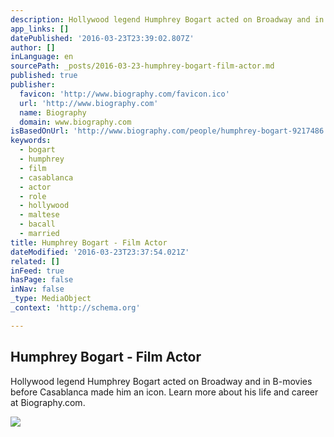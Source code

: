 ```yaml
---
description: Hollywood legend Humphrey Bogart acted on Broadway and in B-movies before Casablanca made him an icon. Learn more about his life and career at Biography.com.
app_links: []
datePublished: '2016-03-23T23:39:02.807Z'
author: []
inLanguage: en
sourcePath: _posts/2016-03-23-humphrey-bogart-film-actor.md
published: true
publisher:
  favicon: 'http://www.biography.com/favicon.ico'
  url: 'http://www.biography.com'
  name: Biography
  domain: www.biography.com
isBasedOnUrl: 'http://www.biography.com/people/humphrey-bogart-9217486'
keywords:
  - bogart
  - humphrey
  - film
  - casablanca
  - actor
  - role
  - hollywood
  - maltese
  - bacall
  - married
title: Humphrey Bogart - Film Actor
dateModified: '2016-03-23T23:37:54.021Z'
related: []
inFeed: true
hasPage: false
inNav: false
_type: MediaObject
_context: 'http://schema.org'

---
```

<article style=""><h1>Humphrey Bogart - Film Actor</h1><p>Hollywood legend Humphrey Bogart acted on Broadway and in B-movies before Casablanca made him an icon. Learn more about his life and career at Biography.com.</p><img src="http://a4.files.biography.com/image/upload/c_fit,cs_srgb,dpr_1.0,h_1200,q_80,w_1200/MTE4MDAzNDEwNDU3MjMyOTEw.jpg" /></article>